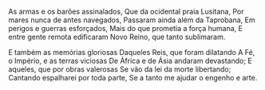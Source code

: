 As armas e os barões assinalados, Que da ocidental praia Lusitana, Por mares nunca de antes navegados, Passaram ainda além da Taprobana, Em perigos e guerras esforçados, Mais do que prometia a força humana, E entre gente remota edificaram Novo Reino, que tanto sublimaram.

E também as memórias gloriosas Daqueles Reis, que foram dilatando A Fé, o Império, e as terras viciosas De África e de Ásia andaram devastando; E aqueles, que por obras valerosas Se vão da lei da morte libertando; Cantando espalharei por toda parte, Se a tanto me ajudar o engenho e arte.
